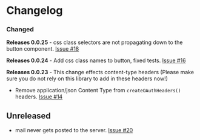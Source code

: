 # Changelog

### Changed
**Releases 0.0.25** - css class selectors are not propagating down to the button component. [Issue #18](https://github.com/joegasewicz/react-google-oauth2.0/issues/18)

**Releases 0.0.24** - Add css class names to button, fixed tests. [Issue #16](https://github.com/joegasewicz/react-google-oauth2.0/issues/16)

**Releases 0.0.23** - This change effects content-type headers (Please make sure you do not rely on this library to add in these headers now!)

- Remove application/json Content Type from `createOAuthHeaders()` headers. [Issue #14](https://github.com/joegasewicz/react-google-oauth2.0/issues/14)


## Unreleased
- mail never gets posted to the server. [Issue #20](https://github.com/joegasewicz/react-google-oauth2.0/issues/20)
